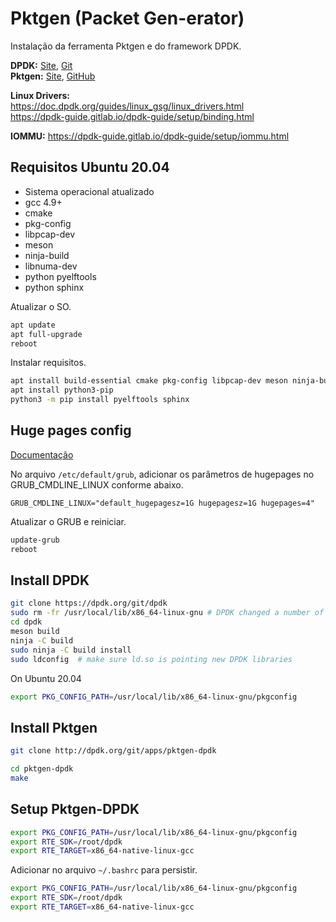 # Pktgen (Packet Gen-erator)
Instalação da ferramenta Pktgen e do framework DPDK.

**DPDK:** [Site](http://core.dpdk.org/doc/), [Git](http://git.dpdk.org/)  
**Pktgen:** [Site](https://pktgen-dpdk.readthedocs.io/en/latest/index.html), [GitHub](https://github.com/pktgen/Pktgen-DPDK/)

**Linux Drivers:**  
https://doc.dpdk.org/guides/linux_gsg/linux_drivers.html  
https://dpdk-guide.gitlab.io/dpdk-guide/setup/binding.html

**IOMMU:** https://dpdk-guide.gitlab.io/dpdk-guide/setup/iommu.html

## Requisitos Ubuntu 20.04
 - Sistema operacional atualizado
 - gcc 4.9+
 - cmake
 - pkg-config
 - libpcap-dev
 - meson
 - ninja-build
 - libnuma-dev
 - python pyelftools
 - python sphinx

Atualizar o SO.
```bash
apt update
apt full-upgrade
reboot
```
Instalar requisitos.
```bash
apt install build-essential cmake pkg-config libpcap-dev meson ninja-build libnuma-dev
apt install python3-pip
python3 -m pip install pyelftools sphinx
```

## Huge pages config 
[Documentação](https://doc.dpdk.org/guides/linux_gsg/sys_reqs.html#use-of-hugepages-in-the-linux-environment)

No arquivo `/etc/default/grub`, adicionar os parâmetros de hugepages no GRUB_CMDLINE_LINUX conforme abaixo.

```
GRUB_CMDLINE_LINUX="default_hugepagesz=1G hugepagesz=1G hugepages=4"
```
Atualizar o GRUB e reiniciar.
```bash
update-grub
reboot
```


## Install DPDK

```bash
git clone https://dpdk.org/git/dpdk
sudo rm -fr /usr/local/lib/x86_64-linux-gnu # DPDK changed a number of lib names and need to clean up
cd dpdk
meson build
ninja -C build
sudo ninja -C build install
sudo ldconfig  # make sure ld.so is pointing new DPDK libraries
```

On Ubuntu 20.04
```bash
export PKG_CONFIG_PATH=/usr/local/lib/x86_64-linux-gnu/pkgconfig
```

## Install Pktgen

```bash
git clone http://dpdk.org/git/apps/pktgen-dpdk

cd pktgen-dpdk
make
```

## Setup Pktgen-DPDK

```bash
export PKG_CONFIG_PATH=/usr/local/lib/x86_64-linux-gnu/pkgconfig
export RTE_SDK=/root/dpdk
export RTE_TARGET=x86_64-native-linux-gcc
```

Adicionar no arquivo `~/.bashrc` para persistir.
```bash
export PKG_CONFIG_PATH=/usr/local/lib/x86_64-linux-gnu/pkgconfig
export RTE_SDK=/root/dpdk
export RTE_TARGET=x86_64-native-linux-gcc
```
